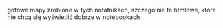 gotowe mapy zrobione w tych notatnikach, szczególnie te htmlowe, które nie chcą się wyświetlić dobrze w notebookach
